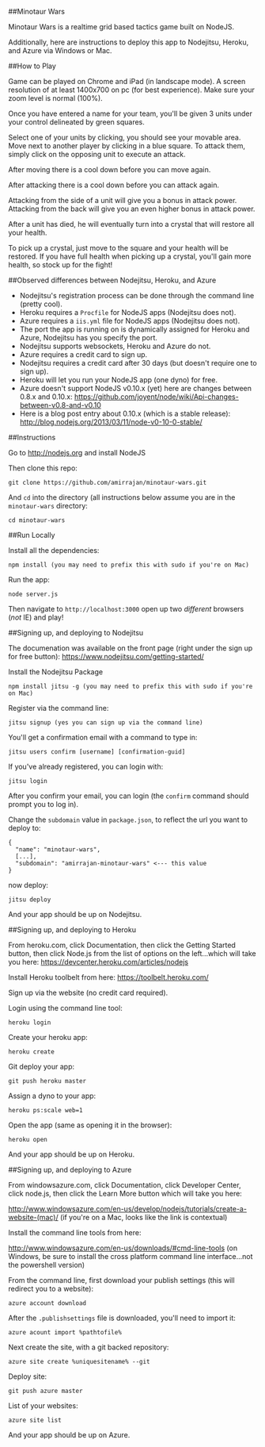 ##Minotaur Wars

Minotaur Wars is a realtime grid based tactics game built on NodeJS.

Additionally, here are instructions to deploy this app to Nodejitsu, Heroku, and Azure via Windows or Mac.

##How to Play

Game can be played on Chrome and iPad (in landscape mode). A screen resolution of at least 1400x700 on pc (for best experience). Make sure your zoom level is normal (100%).

Once you have entered a name for your team, you'll be given 3 units under your control delineated by green squares.

Select one of your units by clicking, you should see your movable area. Move next to another player by clicking in a blue square. To attack them, simply click on the opposing unit to execute an attack.

After moving there is a cool down before you can move again.

After attacking there is a cool down before you can attack again.

Attacking from the side of a unit will give you a bonus in attack power. Attacking from the back will give you an even higher bonus in attack power.

After a unit has died, he will eventually turn into a crystal that will restore all your health.

To pick up a crystal, just move to the square and your health will be restored. If you have full health when picking up a crystal, you'll gain more health, so stock up for the fight!

##Observed differences between Nodejitsu, Heroku, and Azure
- Nodejitsu's registration process can be done through the command line (pretty cool).
- Heroku requires a `Procfile` for NodeJS apps (Nodejitsu does not).
- Azure requires a `iis.yml` file for NodeJS apps (Nodejitsu does not).
- The port the app is running on is dynamically assigned for Heroku and Azure, Nodejitsu has you specify the port.
- Nodejitsu supports websockets, Heroku and Azure do not.
- Azure requires a credit card to sign up.
- Nodejitsu requires a credit card after 30 days (but doesn't require one to sign up).
- Heroku will let you run your NodeJS app (one dyno) for free.
- Azure doesn't support NodeJS v0.10.x (yet) here are changes between 0.8.x and 0.10.x: https://github.com/joyent/node/wiki/Api-changes-between-v0.8-and-v0.10
- Here is a blog post entry about 0.10.x (which is a stable release): http://blog.nodejs.org/2013/03/11/node-v0-10-0-stable/

##Instructions

Go to http://nodejs.org and install NodeJS

Then clone this repo:

    git clone https://github.com/amirrajan/minotaur-wars.git

And `cd` into the directory (all instructions below assume you are in the `minotaur-wars` directory:

    cd minotaur-wars

##Run Locally

Install all the dependencies:

    npm install (you may need to prefix this with sudo if you're on Mac)

Run the app:

    node server.js

Then navigate to `http://localhost:3000` open up two _different_ browsers (*not* IE) and play!

##Signing up, and deploying to Nodejitsu

The documenation was available on the front page (right under the sign up for free button): https://www.nodejitsu.com/getting-started/

Install the Nodejitsu Package

    npm install jitsu -g (you may need to prefix this with sudo if you're on Mac)

Register via the command line:

    jitsu signup (yes you can sign up via the command line)

You'll get a confirmation email with a command to type in:

    jitsu users confirm [username] [confirmation-guid]

If you've already registered, you can login with:

    jitsu login

After you confirm your email, you can login (the `confirm` command should prompt you to log in).

Change the `subdomain` value in `package.json`, to reflect the url you want to deploy to:

    {
      "name": "minotaur-wars",
      [...],
      "subdomain": "amirrajan-minotaur-wars" <--- this value
    }

now deploy:

    jitsu deploy

And your app should be up on Nodejitsu.

##Signing up, and deploying to Heroku

From heroku.com, click Documentation, then click the Getting Started button, then click Node.js from the list of options on the left...which will take you here: https://devcenter.heroku.com/articles/nodejs 

Install Heroku toolbelt from here: https://toolbelt.heroku.com/

Sign up via the website (no credit card required).

Login using the command line tool:

    heroku login

Create your heroku app:

    heroku create

Git deploy your app:

    git push heroku master

Assign a dyno to your app:

    heroku ps:scale web=1

Open the app (same as opening it in the browser):

    heroku open

And your app should be up on Heroku.

##Signing up, and deploying to Azure

From windowsazure.com, click Documentation, click Developer Center, click node.js, then click the Learn More button which will take you here:

http://www.windowsazure.com/en-us/develop/nodejs/tutorials/create-a-website-(mac)/ (if you're on a Mac, looks like the link is contextual)

Install the command line tools from here:

http://www.windowsazure.com/en-us/downloads/#cmd-line-tools (on Windows, be sure to install the cross platform command line interface...not the powershell version)

From the command line, first download your publish settings (this will redirect you to a website):

    azure account download

After the `.publishsettings` file is downloaded, you'll need to import it:

    azure acount import %pathtofile%

Next create the site, with a git backed repository:
    
    azure site create %uniquesitename% --git

Deploy site:

    git push azure master

List of your websites:

    azure site list

And your app should be up on Azure.

